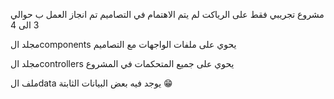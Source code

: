 مشروع تجريبي فقط على الرياكت لم يتم الاهتمام في التصاميم تم انجاز العمل ب حوالي 3 الى 4


مجلد الcomponents 
يحوي على ملفات الواجهات مع التصاميم 

مجلد الcontrollers 
يحوي على جميع المتحكمات في المشروع 


ملف الdata 
يوجد فيه بعض البيانات الثابتة 😁
